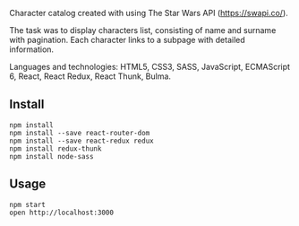 Character catalog created with using The Star Wars API (https://swapi.co/).

The task was to display characters list, consisting of name and surname with pagination. Each character links to a subpage with detailed information.

Languages ​​and technologies: HTML5, CSS3, SASS, JavaScript, ECMAScript 6, React, React Redux, React Thunk, Bulma.
## Install
```
npm install
npm install --save react-router-dom
npm install --save react-redux redux
npm install redux-thunk
npm install node-sass
```

## Usage
```
npm start
open http://localhost:3000
```

